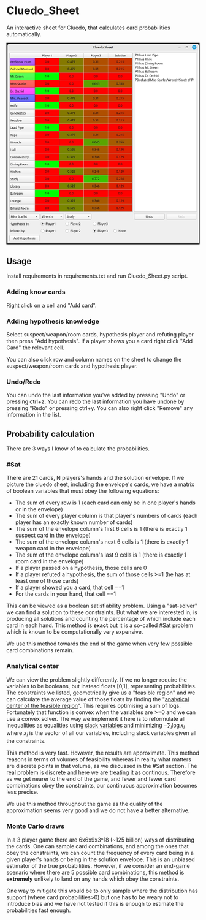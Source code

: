 # Cluedo_Sheet
An interactive sheet for Cluedo, that calculates card probabilities automatically.

![](img/GUI.webp)

## Usage
Install requirements in requirements.txt and run Cluedo_Sheet.py script.

### Adding know cards
Right click on a cell and "Add card".

### Adding hypothesis knowledge
Select suspect/weapon/room cards, hypothesis player and refuting player then press "Add hypothesis".
If a player shows you a card right click "Add Card" the relevant cell.

You can also click row and column names on the sheet to change the suspect/weapon/room cards and hypothesis player.

### Undo/Redo
You can undo the last information you've added by pressing "Undo" or pressing ctrl+z. You can redo the last information you have undone by pressing "Redo" or pressing ctrl+y.
You can also right click "Remove" any information in the list.


## Probability calculation
There are 3 ways I know of to calculate the probabilities.

### #Sat
There are 21 cards, N players's hands and the solution envelope. If we picture the cluedo sheet, including the envelope's cards, we have a matrix of boolean variables that must obey the following equations:
* The sum of every row is 1 (each card can only be in one player's hands or in the envelope)
* The sum of every player column is that player's numbers of cards (each player has an exactly known number of cards)
* The sum of the envelope column's first 6 cells is 1 (there is exactly 1 suspect card in the envelope)
* The sum of the envelope column's next 6 cells is 1 (there is exactly 1 weapon card in the envelope)
* The sum of the envelope column's last 9 cells is 1 (there is exactly 1 room card in the envelope)
* If a player passed on a hypothesis, those cells are 0
* If a player refuted a hypothesis, the sum of those cells >=1 (he has at least one of those cards)
* If a player showed you a card, that cell ==1
* For the cards in your hand, that cell ==1

This can be viewed as a boolean satisfiability problem. Using a "sat-solver" we can find a solution to these constraints. But what we are interested in, is producing all solutions and counting the percentage of which include each card in each hand. This method is **exact** but it is a so-called [#Sat](https://en.wikipedia.org/wiki/Sharp-SAT) problem which is known to be computationally very expensive.

We use this method towards the end of the game when very few possible card combinations remain.

### Analytical center
We can view the problem slightly differently. If we no longer require the variables to be booleans, but instead floats [0,1], representing probabilities. The constraints we listed, geometrically give us a "feasible region" and we can calculate the average value of those floats by finding the "[analytical center of the feasible region](https://www.cs.cmu.edu/~ggordon/10725-F12/scribes/10725_Lecture22.pdf)". This requires optimising a sum of logs. Fortunately that function is convex when the variables are >=0 and we can use a convex solver.
The way we implement it here is to reformulate all inequalities as equalities using [slack variables](https://en.wikipedia.org/wiki/Slack_variable) and minimizing $-\sum_{i}\log{x_{i}}$ where $x_{i}$ is the vector of all our variables, including slack variables given all the constraints.

This method is very fast. However, the results are approximate. This method reasons in terms of volumes of feasibility whereas in reality what matters are discrete points in that volume, as we discussed in the #Sat section. The real problem is discrete and here we are treating it as continous. Therefore as we get nearer to the end of the game, and fewer and fewer card combinations obey the constraints, our continuous approximation becomes less precise.

We use this method throughout the game as the quality of the approximation seems very good and we do not have a better alternative.

### Monte Carlo draws
In a 3 player game there are 6x6x9x3^18 (~125 billion) ways of distributing the cards. One can sample card combinations, and among the ones that obey the constraints, we can count the frequency of every card being in a given player's hands or being in the solution envelope. This is an unbiased estimator of the true probabilities. However, if we consider an end-game scenario where there are 5 possible card combinations, this method is **extremely** unlikely to land on any hands which obey the constraints.

One way to mitigate this would be to only sample where the distribution has support (where card probabilities>0) but one has to be weary not to introduce bias and we have not tested if this is enough to estimate the probabilities fast enough.